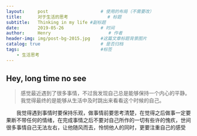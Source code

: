 ```yaml
---
layout:     post                    # 使用的布局（不需要改）
title:      对于生活的思考               # 标题 
subtitle:   Thinking in my life #副标题
date:       2019-05-26              # 时间
author:     Henry                      # 作者
header-img: img/post-bg-2015.jpg    #这篇文章标题背景图片
catalog: true                       # 是否归档
tags:                               #标签
    - 生活思考
---
```


## Hey, long time no see
>感觉最近遇到了很多事情，不过我发现自己总是能够保持一个内心的平静。我觉得最终的是能够从生活中及时跳出来看看这个时候的自己。

&emsp;&emsp;我觉得遇到事情时要保持乐观，做事情前要思考清楚，在觉得之后做事一定要果断不带任何的情绪，在完成事情之后不要对自己所作的一切有些许的愧疚，世间很多事情自己无法左右，让他随风而去，怜悯他人的同时，更要注重自己的感受

